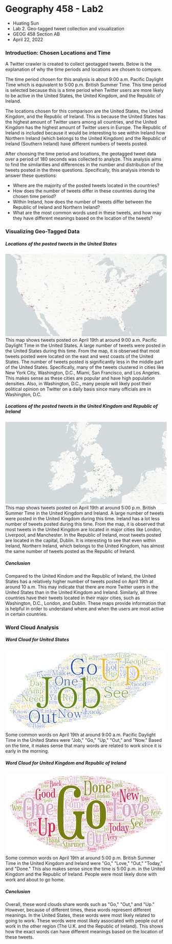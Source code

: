# Geography 458 - Lab2
* Huating Sun
* Lab 2. Geo-tagged tweet collection and visualization
* GEOG 458 Section AB
* April 22, 2022

### Introduction:  Chosen Locations and Time
A Twitter crawler is created to collect geotagged tweets. Below is the explanation of why the time periods and locations are chosen to compare.

The time period chosen for this analysis is about 9:00 a.m. Pacific Daylight Time which is equivalent to 5:00 p.m. British Summer Time. This time period is selected because this is a time period when Twitter users are more likely to be active in the United States, the United Kingdom, and the Republic of Ireland. 

The locations chosen for this comparison are the United States, the United Kingdom, and the Republic of Ireland. This is because the United States has the highest amount of Twitter users among all countries, and the United Kingdom has the highest amount of Twitter users in Europe. The Republic of Ireland is included because it would be interesting to see within Ireland how Northern Ireland (which belongs to the United Kingdom) and the Republic of Ireland (Southern Ireland) have different numbers of tweets posted. 

After choosing the time period and locations, the geotagged tweet data over a period of 180 seconds was collected to analyze. This analysis aims to find the similarities and differences in the number and distribution of the tweets posted in the three questions. Specifically, this analysis intends to answer these questions:
* Where are the majority of the posted tweets located in the countries?
* How does the number of tweets differ in these countries during the chosen time period?
* Within Ireland, how does the number of tweets differ between the Republic of Ireland and Northern Ireland?
* What are the most common words used in these tweets, and how may they have different meanings based on the location of the tweets?


### Visualizing Geo-Tagged Data
##### Locations of the posted tweets in the United States
![Map 1](/img/Map-U.S._Tweets.png "Map 1") 
This map shows tweets posted on April 19th at around 9:00 a.m. Pacific Daylight Time in the United States. A large number of tweets were posted in the United States during this time. From the map, it is observed that most tweets posted were located on the east and west coasts of the United States. The number of tweets posted is significantly less in the middle part of the United States. Specifically, many of the tweets clustered in cities like New York City, Washington, D.C., Miami, San Francisco, and Los Angeles. This makes sense as these cities are popular and have high population densities. Also, in Washington, D.C., many people will likely post their political opinion on Twitter on a daily basis since many officials are in Washington, D.C.

##### Locations of the posted tweets in the United Kingdom and Republic of Ireland
![Map 2](/img/Map-U.K._Ireland.png "Map 2") 
This map shows tweets posted on April 19th at around 5:00 p.m. British Summer Time in the United Kingdom and Ireland. A large number of tweets were posted in the United Kingdom during this time. Ireland has a lot less number of tweets posted during this time. From the map, it is observed that most tweets in the United Kingdom are located in major cities like London, Liverpool, and Manchester. In the Republic of Ireland, most tweets posted are located in the capital, Dublin. It is interesting to see that even within Ireland, Northern Ireland, which belongs to the United Kingdom, has almost the same number of tweets posted as the Republic of Ireland.
##### Conclusion
Compared to the United Kindom and the Republic of Ireland, the United States has a relatively higher number of tweets posted on April 19th at around 10 a.m. This may indicate that there are more Twitter users in the United States than in the United Kingdom and Ireland. Similarly, all three countries have their tweets located in their major cities, such as Washington, D.C., London, and Dublin. These maps provide information that is helpful in order to understand where and when the users are most active in certain countries.

### Word Cloud Analysis
##### Word Cloud for United States
![Word Art 1](/img/Wordcloud-US.png "Word Art 1") 
Some common words on April 19th at around 9:00 a.m. Pacific Daylight Time in the United States were "Job," "Go," "Up," "Out," and "Now." Based on the time, it makes sense that many words are related to work since it is early in the morning. 
##### Word Cloud for United Kingdom and Republic of Ireland
![Word Art 2](/img/Wordcloud-UK_Ireland.png "Word Art 2") 
Some common words on April 19th at around 5:00 p.m. British Summer Time in the United Kingdom and Ireland were "Go," "Love," "Out," "Today," and "Done." This also makes sense since the time is 5:00 p.m. in the United Kingdom and the Republic of Ireland. People were most likely done with work and about to go home.
##### Conclusion
Overall, these word clouds share words such as "Go," "Out," and "Up." However, because of different times, these words represent different meanings. In the United States, these words were most likely related to going to work. These words were most likely associated with people out of work in the other region (The U.K. and the Republic of Ireland). This shows how the exact words can have different meanings based on the location of these tweets.
